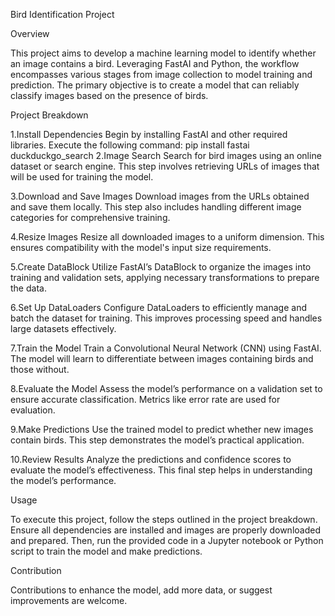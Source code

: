 Bird Identification Project

Overview

This project aims to develop a machine learning model to identify whether an image contains a bird. Leveraging FastAI and Python, the workflow encompasses various stages from image collection to model training and prediction. The primary objective is to create a model that can reliably classify images based on the presence of birds.

Project Breakdown

1.Install Dependencies
Begin by installing FastAI and other required libraries. Execute the following command:
pip install fastai duckduckgo_search
2.Image Search Search for bird images using an online dataset or search engine. This step involves retrieving URLs of images that will be used for training the model.

3.Download and Save Images Download images from the URLs obtained and save them locally. This step also includes handling different image categories for comprehensive training.

4.Resize Images Resize all downloaded images to a uniform dimension. This ensures compatibility with the model's input size requirements.

5.Create DataBlock Utilize FastAI’s DataBlock to organize the images into training and validation sets, applying necessary transformations to prepare the data.

6.Set Up DataLoaders Configure DataLoaders to efficiently manage and batch the dataset for training. This improves processing speed and handles large datasets effectively.

7.Train the Model Train a Convolutional Neural Network (CNN) using FastAI. The model will learn to differentiate between images containing birds and those without.

8.Evaluate the Model Assess the model’s performance on a validation set to ensure accurate classification. Metrics like error rate are used for evaluation.

9.Make Predictions Use the trained model to predict whether new images contain birds. This step demonstrates the model’s practical application.

10.Review Results Analyze the predictions and confidence scores to evaluate the model’s effectiveness. This final step helps in understanding the model’s performance.


Usage

To execute this project, follow the steps outlined in the project breakdown. Ensure all dependencies are installed and images are properly downloaded and prepared. Then, run the provided code in a Jupyter notebook or Python script to train the model and make predictions.


Contribution

Contributions to enhance the model, add more data, or suggest improvements are welcome.
